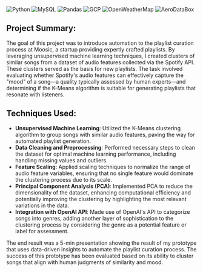 ![Python](https://img.shields.io/badge/Python-3776AB?style=for-the-badge&logo=python&logoColor=white)
![MySQL](https://img.shields.io/badge/MySQL-00000F?style=for-the-badge&logo=mysql&logoColor=white)
![Pandas](https://img.shields.io/badge/pandas-%23150458.svg?style=for-the-badge&logo=pandas&logoColor=white)
![GCP](https://img.shields.io/badge/GCP-4285F4?style=for-the-badge&logo=google-cloud&logoColor=white)
![OpenWeatherMap](https://img.shields.io/badge/OpenWeatherMap-F7A600?style=for-the-badge&logo=openweathermap&logoColor=white)
![AeroDataBox](https://img.shields.io/badge/AeroDataBox-007D8A?style=for-the-badge&logo=airplane&logoColor=white)

## Project Summary:
The goal of this project was to introduce automation to the playlist curation process at Moosic, a startup providing expertly crafted playlists. By leveraging unsupervised machine learning techniques, 
I created clusters of similar songs from a dataset of audio features collected via the Spotify API. These clusters served as the basis for new playlists. 
The task involved evaluating whether Spotify's audio features can effectively capture the "mood" of a song—a quality typically assessed by human experts—and determining if the K-Means algorithm is suitable for 
generating playlists that resonate with listeners.

## Techniques Used:
- **Unsupervised Machine Learning**: Utilized the K-Means clustering algorithm to group songs with similar audio features, paving the way for automated playlist generation.
- **Data Cleaning and Preprocessing**: Performed necessary steps to clean the dataset for optimal machine learning performance, including handling missing values and outliers.
- **Feature Scaling**: Applied scaling techniques to normalize the range of audio feature variables, ensuring that no single feature would dominate the clustering process due to its scale.
- **Principal Component Analysis (PCA)**: Implemented PCA to reduce the dimensionality of the dataset, enhancing computational efficiency and potentially improving the clustering by highlighting the most relevant variations in the data.
- **Integration with OpenAI API**: Made use of OpenAI's API to categorize songs into genres, adding another layer of sophistication to the clustering process by considering the genre as a potential feature or label for assessment.

The end result was a 5-min presentation showing the result of my prototype that uses data-driven insights to automate the playlist curation process. The success of this prototype has been evaluated based on its ability to cluster songs that align with human judgments of similarity and mood.
